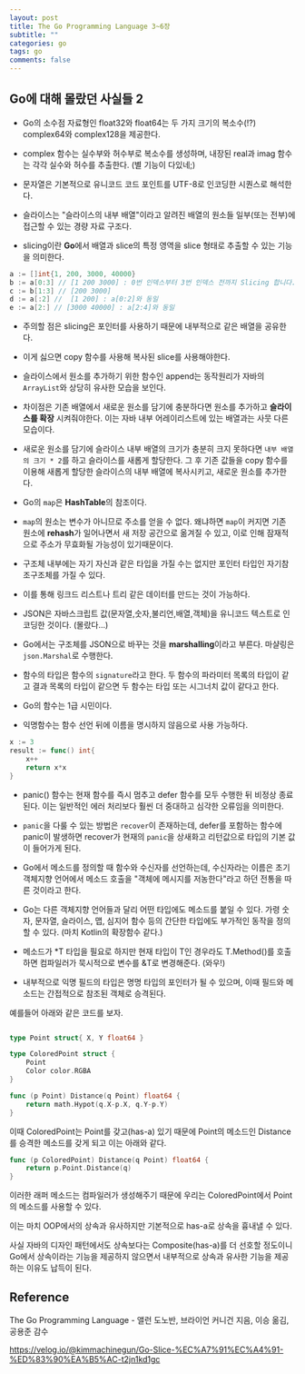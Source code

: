 ```yaml
---
layout: post
title: The Go Programming Language 3~6장
subtitle: ""
categories: go
tags: go
comments: false
---
```


## Go에 대해 몰랐던 사실들 2

- Go의 소수점 자료형인 float32와 float64는 두 가지 크기의 복소수(!?) complex64와 complex128을 제공한다.

- complex 함수는 실수부와 허수부로 복소수를 생성하며, 내장된 real과 imag 함수는 각각 실수와 허수를 추출한다. (별 기능이 다있네;)

- 문자열은 기본적으로 유니코드 코드 포인트를 UTF-8로 인코딩한 시퀀스로 해석한다.

- 슬라이스는 "슬라이스의 내부 배열"이라고 알려진 배열의 원소들 일부(또는 전부)에 접근할 수 있는 경량 자료 구조다.

- slicing이란 **Go**에서 배열과 slice의 특정 영역을 slice 형태로 추출할 수 있는 기능을 의미한다.

```go
a := []int{1, 200, 3000, 40000}
b := a[0:3] // [1 200 3000] : 0번 인덱스부터 3번 인덱스 전까지 Slicing 합니다.
c := b[1:3] // [200 3000]
d := a[:2] //  [1 200] : a[0:2]와 동일
e := a[2:] // [3000 40000] : a[2:4]와 동일
```

- 주의할 점은 slicing은 포인터를 사용하기 때문에 내부적으로 같은 배열을 공유한다.

- 이게 싫으면 copy 함수를 사용해 복사된 slice를 사용해야한다.

- 슬라이스에서 원소를 추가하기 위한 함수인 append는 동작원리가 자바의 `ArrayList`와 상당히 유사한 모습을 보인다.

- 차이점은 기존 배열에서 새로운 원소를 담기에 충분하다면 원소를 추가하고 **슬라이스를 확장** 시켜줘야한다. 이는 자바 내부 어레이리스트에 있는 배열과는 사뭇 다른 모습이다.

- 새로운 원소를 담기에 슬라이스 내부 배열의 크기가 충분히 크지 못하다면 `내부 배열의 크기 * 2`를 하고 슬라이스를 새롭게 할당한다. 그 후 기존 값들을 copy 함수를 이용해 새롭게 할당한 슬라이스의 내부 배열에 복사시키고, 새로운 원소를 추가한다.

- Go의 `map`은 **HashTable**의 참조이다.

- `map`의 원소는 변수가 아니므로 주소를 얻을 수 없다. 왜냐하면 `map`이 커지면 기존 원소에 **rehash**가 일어나면서 새 저장 공간으로 옮겨질 수 있고, 이로 인해 잠재적으로 주소가 무효화될 가능성이 있기때문이다.

- 구조체 내부에는 자기 자신과 같은 타입을 가질 수는 없지만 포인터 타입인 자기참조구조체를 가질 수 있다.

- 이를 통해 링크드 리스트나 트리 같은 데이터를 만드는 것이 가능하다.

- JSON은 자바스크립트 값(문자열,숫자,불리언,배열,객체)을 유니코드 텍스트로 인코딩한 것이다. (몰랐다...)

- Go에서는 구조체를 JSON으로 바꾸는 것을 **marshalling**이라고 부른다. 마샬링은 `json.Marshal`로 수행한다.

- 함수의 타입은 함수의 `signature`라고 한다. 두 함수의 파라미터 목록의 타입이 같고 결과 목록의 타입이 같으면 두 함수는 타입 또는 시그너치 값이 같다고 한다.

- Go의 함수는 1급 시민이다.

- 익명함수는 함수 선언 뒤에 이름을 명시하지 않음으로 사용 가능하다.

```go
x := 3
result := func() int{
    x++
    return x*x
}
```

- panic() 함수는 현재 함수를 즉시 멈추고 defer 함수를 모두 수행한 뒤 비정상 종료된다. 이는 일반적인 에러 처리보다 훨씬 더 중대하고 심각한 오류임을 의미한다.

- `panic`을 다룰 수 있는 방법은 `recover`이 존재하는데, defer를 포함하는 함수에 panic이 발생하면 recover가 현재의 `panic`을 상새화고 리턴값으로 타입의 기본 값이 들어가게 된다.

- Go에서 메소드를 정의할 때 함수와 수신자를 선언하는데, 수신자라는 이름은 초기 객체지향 언어에서 메소드 호출을 "객체에 메시지를 저농한다"라고 하던 전통을 따른 것이라고 한다.

- Go는 다른 객체지향 언어들과 달리 어떤 타입에도 메소드를 붙일 수 있다. 가령 숫자, 문자열, 슬라이스, 맵, 심지어 함수 등의 간단한 타입에도 부가적인 동작을 정의할 수 있다. (마치 Kotlin의 확장함수 같다.)

- 메소드가 \*T 타입을 필요로 하지만 현재 타입이 T인 경우라도 T.Method()를 호출하면 컴파일러가 묵시적으로 변수를 &T로 변경해준다. (와우!)

- 내부적으로 익명 필드의 타입은 명명 타입의 포인터가 될 수 있으며, 이때 필드와 메소드는 간접적으로 참조된 객체로 승격된다.

예를들어 아래와 같은 코드를 보자.

```go

type Point struct{ X, Y float64 }

type ColoredPoint struct {
    Point
    Color color.RGBA
}

func (p Point) Distance(q Point) float64 {
    return math.Hypot(q.X-p.X, q.Y-p.Y)
}
```

이때 ColoredPoint는 Point를 갖고(has-a) 있기 때문에 Point의 메소드인 Distance를 승격한 메소드를 갖게 되고 이는 아래와 같다.

```go
func (p ColoredPoint) Distance(q Point) float64 {
    return p.Point.Distance(q)
}
```

이러한 래퍼 메소드는 컴파일러가 생성해주기 때문에 우리는 ColoredPoint에서 Point의 메소드를 사용할 수 있다.

이는 마치 OOP에서의 상속과 유사하지만 기본적으로 has-a로 상속을 흉내낼 수 있다.

사실 자바의 디자인 패턴에서도 상속보다는 Composite(has-a)를 더 선호할 정도이니 Go에서 상속이라는 기능을 제공하지 않으면서 내부적으로 상속과 유사한 기능을 제공하는 이유도 납득이 된다.

## Reference

The Go Programming Language - 앨런 도노반, 브라이언 커니건 지음, 이승 옮김, 공용준 감수

https://velog.io/@kimmachinegun/Go-Slice-%EC%A7%91%EC%A4%91-%ED%83%90%EA%B5%AC-t2jn1kd1gc
